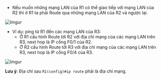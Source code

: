 - Nếu muốn những mạng LAN của R1 có thể giao tiếp với mạng LAN của R2 thì ở R1 ta phải Route qua những mạng LAN của R2 và ngược lại.

![Imgur](https://i.imgur.com/FuWNjRd.png)

- Ví dụ: ping từ R1 đến các mạng LAN của R3: 
	+ Ở R1 cấu hình Route tới R2 với địa chỉ mạng của các mạng LAN trên R3, next hop là IP cổng F0/1 của R2.
	+  Ở R2 cấu hình Route tới R3 với địa chỉ mạng của các mạng LAN trên R3, next hop là IP cổng F0/4 của R3.

![Imgur](https://i.imgur.com/fPGInbI.png)

**Lưu ý**: Địa chỉ sau ```R1(config)#ip route``` phải là địa chỉ mạng.
